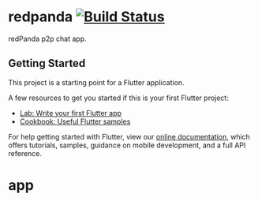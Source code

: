 # redpanda [![Build Status](https://travis-ci.org/redPanda-project/app.svg?branch=master)](https://travis-ci.org/redPanda-project/app)

redPanda p2p chat app.

## Getting Started

This project is a starting point for a Flutter application.

A few resources to get you started if this is your first Flutter project:

- [Lab: Write your first Flutter app](https://flutter.dev/docs/get-started/codelab)
- [Cookbook: Useful Flutter samples](https://flutter.dev/docs/cookbook)

For help getting started with Flutter, view our
[online documentation](https://flutter.dev/docs), which offers tutorials,
samples, guidance on mobile development, and a full API reference.
# app


